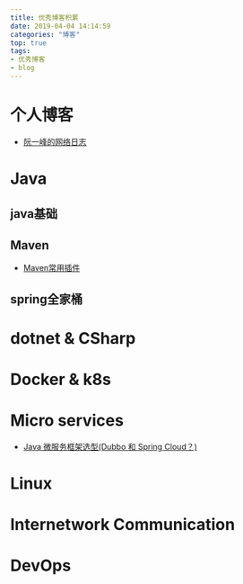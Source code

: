 ```yaml
---
title: 优秀博客积累
date: 2019-04-04 14:14:59
categories: "博客"
top: true
tags:
- 优秀博客
- blog
---
```


# 个人博客
- [阮一峰的网络日志](http://www.ruanyifeng.com/blog/)

# Java

## java基础

## Maven
- [Maven常用插件](http://www.cnblogs.com/avivaye/p/5341341.html)

## spring全家桶


# dotnet & CSharp

# Docker & k8s

# Micro services 
- [Java 微服务框架选型(Dubbo 和 Spring Cloud？)](https://www.cnblogs.com/xishuai/archive/2018/04/13/dubbo-and-spring-cloud.html)

# Linux

# Internetwork Communication 

# DevOps





